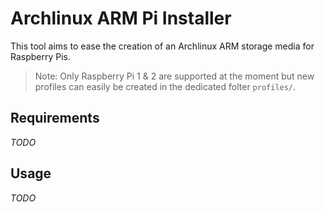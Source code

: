 Archlinux ARM Pi Installer
==========================

This tool aims to ease the creation of an Archlinux ARM storage media for
Raspberry Pis.

> Note: Only Raspberry Pi 1 & 2 are supported at the moment but new profiles
  can easily be created in the dedicated folter `profiles/`.

## Requirements

_TODO_

## Usage

_TODO_
